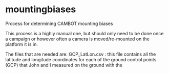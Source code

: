 # mountingbiases
Process for determining CAMBOT mounting biases

This process is a highly manual one, but should only need to be done once a campaign or however often a camera is moved/re-mounted on the platform it is in. 

The files that are needed are:
GCP_LatLon.csv : this file contains all the latitude and longitude coordinates for each of the ground control points (GCP) that John and I measured on the ground with the 
